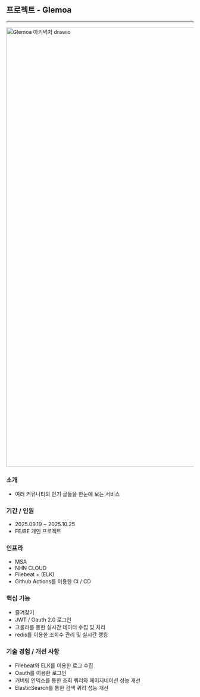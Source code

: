 ## 프로젝트 - Glemoa

---
<img width="1852" height="1181" alt="Glemoa 아키텍처 drawio" src="https://github.com/user-attachments/assets/f3089424-d14a-44ee-a756-41894fd399a4" />


### 소개

- 여러 커뮤니티의 인기 글들을 한눈에 보는 서비스

### 기간 / 인원

- 2025.09.19 ~ 2025.10.25
- FE/BE 개인 프로젝트

### 인프라

- MSA
- NHN CLOUD
- Filebeat + (ELK)
- Github Actions를 이용한 CI / CD

### 핵심 기능

- 즐겨찾기
- JWT / Oauth 2.0 로그인
- 크롤러를 통한 실시간 데이터 수집 및 처리
- redis를 이용한 조회수 관리 및 실시간 랭킹

### 기술 경험 / 개선 사항

- Filebeat와 ELK를 이용한 로그 수집
- Oauth를 이용한 로그인
- 커버링 인덱스를 통한 조회 쿼리와 페이지네이션 성능 개선
- ElasticSearch를 통한 검색 쿼리 성능 개선

